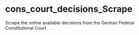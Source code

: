 # cons_court_decisions_Scrape
Scrape the online available decisions from the German Federal Constitutional Court 
